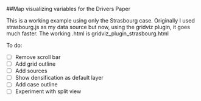 ##Map visualizing variables for the Drivers Paper

This is a working example using only the Strasbourg case. Originally I used strasbourg.js as my data source but now, using the gridviz plugin, it goes much faster. The working .html is gridviz_plugin_strasbourg.html

To do:

- [ ] Remove scroll bar 
- [ ] Add grid outline
- [ ] Add sources
- [ ] Show densification as default layer
- [ ] Add case outline
- [ ] Experiment with split view
